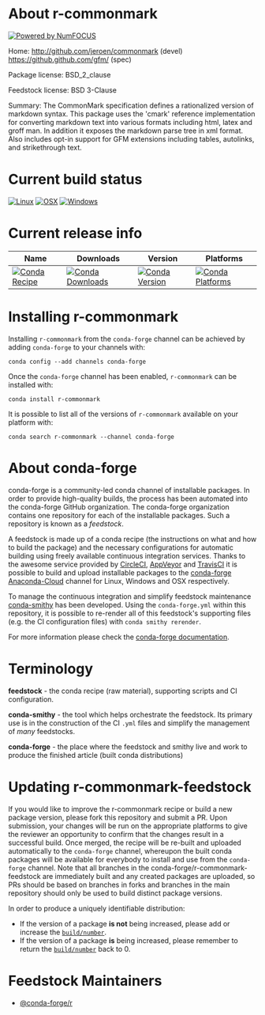 About r-commonmark
==================

[![Powered by NumFOCUS](https://img.shields.io/badge/powered%20by-NumFOCUS-orange.svg?style=flat&colorA=E1523D&colorB=007D8A)](http://numfocus.org)

Home: http://github.com/jeroen/commonmark (devel) https://github.github.com/gfm/ (spec)

Package license: BSD_2_clause

Feedstock license: BSD 3-Clause

Summary: The CommonMark specification defines a rationalized version of markdown syntax. This package uses the 'cmark' reference implementation for converting markdown text into various formats including html, latex and groff man. In addition it exposes the markdown parse tree in xml format. Also includes opt-in support for GFM extensions including tables, autolinks, and strikethrough text.



Current build status
====================

[![Linux](https://img.shields.io/circleci/project/github/conda-forge/r-commonmark-feedstock/master.svg?label=Linux)](https://circleci.com/gh/conda-forge/r-commonmark-feedstock)
[![OSX](https://img.shields.io/travis/conda-forge/r-commonmark-feedstock/master.svg?label=macOS)](https://travis-ci.org/conda-forge/r-commonmark-feedstock)
[![Windows](https://img.shields.io/appveyor/ci/conda-forge/r-commonmark-feedstock/master.svg?label=Windows)](https://ci.appveyor.com/project/conda-forge/r-commonmark-feedstock/branch/master)

Current release info
====================

| Name | Downloads | Version | Platforms |
| --- | --- | --- | --- |
| [![Conda Recipe](https://img.shields.io/badge/recipe-r--commonmark-green.svg)](https://anaconda.org/conda-forge/r-commonmark) | [![Conda Downloads](https://img.shields.io/conda/dn/conda-forge/r-commonmark.svg)](https://anaconda.org/conda-forge/r-commonmark) | [![Conda Version](https://img.shields.io/conda/vn/conda-forge/r-commonmark.svg)](https://anaconda.org/conda-forge/r-commonmark) | [![Conda Platforms](https://img.shields.io/conda/pn/conda-forge/r-commonmark.svg)](https://anaconda.org/conda-forge/r-commonmark) |

Installing r-commonmark
=======================

Installing `r-commonmark` from the `conda-forge` channel can be achieved by adding `conda-forge` to your channels with:

```
conda config --add channels conda-forge
```

Once the `conda-forge` channel has been enabled, `r-commonmark` can be installed with:

```
conda install r-commonmark
```

It is possible to list all of the versions of `r-commonmark` available on your platform with:

```
conda search r-commonmark --channel conda-forge
```


About conda-forge
=================

conda-forge is a community-led conda channel of installable packages.
In order to provide high-quality builds, the process has been automated into the
conda-forge GitHub organization. The conda-forge organization contains one repository
for each of the installable packages. Such a repository is known as a *feedstock*.

A feedstock is made up of a conda recipe (the instructions on what and how to build
the package) and the necessary configurations for automatic building using freely
available continuous integration services. Thanks to the awesome service provided by
[CircleCI](https://circleci.com/), [AppVeyor](https://www.appveyor.com/)
and [TravisCI](https://travis-ci.org/) it is possible to build and upload installable
packages to the [conda-forge](https://anaconda.org/conda-forge)
[Anaconda-Cloud](https://anaconda.org/) channel for Linux, Windows and OSX respectively.

To manage the continuous integration and simplify feedstock maintenance
[conda-smithy](https://github.com/conda-forge/conda-smithy) has been developed.
Using the ``conda-forge.yml`` within this repository, it is possible to re-render all of
this feedstock's supporting files (e.g. the CI configuration files) with ``conda smithy rerender``.

For more information please check the [conda-forge documentation](https://conda-forge.org/docs/).

Terminology
===========

**feedstock** - the conda recipe (raw material), supporting scripts and CI configuration.

**conda-smithy** - the tool which helps orchestrate the feedstock.
                   Its primary use is in the construction of the CI ``.yml`` files
                   and simplify the management of *many* feedstocks.

**conda-forge** - the place where the feedstock and smithy live and work to
                  produce the finished article (built conda distributions)


Updating r-commonmark-feedstock
===============================

If you would like to improve the r-commonmark recipe or build a new
package version, please fork this repository and submit a PR. Upon submission,
your changes will be run on the appropriate platforms to give the reviewer an
opportunity to confirm that the changes result in a successful build. Once
merged, the recipe will be re-built and uploaded automatically to the
`conda-forge` channel, whereupon the built conda packages will be available for
everybody to install and use from the `conda-forge` channel.
Note that all branches in the conda-forge/r-commonmark-feedstock are
immediately built and any created packages are uploaded, so PRs should be based
on branches in forks and branches in the main repository should only be used to
build distinct package versions.

In order to produce a uniquely identifiable distribution:
 * If the version of a package **is not** being increased, please add or increase
   the [``build/number``](https://conda.io/docs/user-guide/tasks/build-packages/define-metadata.html#build-number-and-string).
 * If the version of a package **is** being increased, please remember to return
   the [``build/number``](https://conda.io/docs/user-guide/tasks/build-packages/define-metadata.html#build-number-and-string)
   back to 0.

Feedstock Maintainers
=====================

* [@conda-forge/r](https://github.com/conda-forge/r/)

